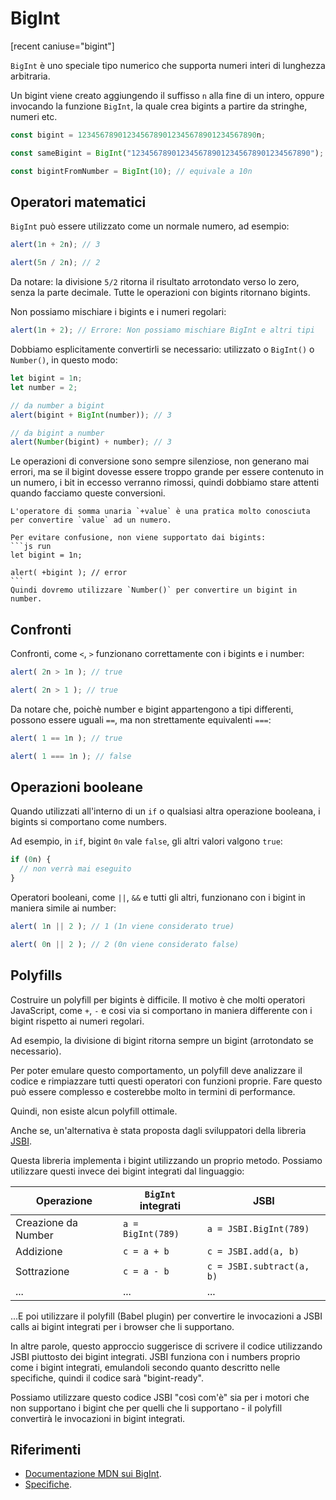 # BigInt

[recent caniuse="bigint"]

`BigInt` è uno speciale tipo numerico che supporta numeri interi di lunghezza arbitraria.

Un bigint viene creato aggiungendo il suffisso `n` alla fine di un intero, oppure invocando la funzione `BigInt`, la quale crea bigints a partire da stringhe, numeri etc.

```js
const bigint = 1234567890123456789012345678901234567890n;

const sameBigint = BigInt("1234567890123456789012345678901234567890");

const bigintFromNumber = BigInt(10); // equivale a 10n
```

## Operatori matematici

`BigInt` può essere utilizzato come un normale numero, ad esempio:

```js run
alert(1n + 2n); // 3

alert(5n / 2n); // 2
```

Da notare: la divisione `5/2` ritorna il risultato arrotondato verso lo zero, senza la parte decimale. Tutte le operazioni con bigints ritornano bigints.

Non possiamo mischiare i bigints e i numeri regolari:

```js run
alert(1n + 2); // Errore: Non possiamo mischiare BigInt e altri tipi
```

Dobbiamo esplicitamente convertirli se necessario: utilizzato o `BigInt()` o `Number()`, in questo modo:

```js run
let bigint = 1n;
let number = 2;

// da number a bigint
alert(bigint + BigInt(number)); // 3

// da bigint a number
alert(Number(bigint) + number); // 3
```

Le operazioni di conversione sono sempre silenziose, non generano mai errori, ma se il bigint dovesse essere troppo grande per essere contenuto in un numero, i bit in eccesso verranno rimossi, quindi dobbiamo stare attenti quando facciamo queste conversioni.

````smart header="L'operatore di somma unaria non è supportato dai bigints"
L'operatore di somma unaria `+value` è una pratica molto conosciuta per convertire `value` ad un numero.

Per evitare confusione, non viene supportato dai bigints:
```js run
let bigint = 1n;

alert( +bigint ); // error
```
Quindi dovremo utilizzare `Number()` per convertire un bigint in number.
````

## Confronti

Confronti, come `<`, `>` funzionano correttamente con i bigints e i number:

```js run
alert( 2n > 1n ); // true

alert( 2n > 1 ); // true
```

Da notare che, poichè number e bigint appartengono a tipi differenti, possono essere uguali `==`, ma non strettamente equivalenti `===`:

```js run
alert( 1 == 1n ); // true

alert( 1 === 1n ); // false
```

## Operazioni booleane

Quando utilizzati all'interno di un `if` o qualsiasi altra operazione booleana, i bigints si comportano come numbers.

Ad esempio, in `if`, bigint `0n` vale `false`, gli altri valori valgono `true`:

```js run
if (0n) {
  // non verrà mai eseguito
}
```

Operatori booleani, come `||`, `&&` e tutti gli altri, funzionano con i bigint in maniera simile ai number:

```js run
alert( 1n || 2 ); // 1 (1n viene considerato true)

alert( 0n || 2 ); // 2 (0n viene considerato false)
```

## Polyfills

Costruire un polyfill per bigints è difficile. Il motivo è che molti operatori JavaScript, come `+`, `-` e cosi via si comportano in maniera differente con i bigint rispetto ai numeri regolari.

Ad esempio, la divisione di bigint ritorna sempre un bigint (arrotondato se necessario).

Per poter emulare questo comportamento, un polyfill deve analizzare il codice e rimpiazzare tutti questi operatori con funzioni proprie. Fare questo può essere complesso e costerebbe molto in termini di performance.

Quindi, non esiste alcun polyfill ottimale.

Anche se, un'alternativa è stata proposta dagli sviluppatori della libreria [JSBI](https://github.com/GoogleChromeLabs/jsbi).

Questa libreria implementa i bigint utilizzando un proprio metodo. Possiamo utilizzare questi invece dei bigint integrati dal linguaggio:

| Operazione | `BigInt` integrati | JSBI |
|-----------|-----------------|------|
| Creazione da Number | `a = BigInt(789)` | `a = JSBI.BigInt(789)` |
| Addizione | `c = a + b` | `c = JSBI.add(a, b)` |
| Sottrazione	| `c = a - b` | `c = JSBI.subtract(a, b)` |
| ... | ... | ... |

...E poi utilizzare il polyfill (Babel plugin) per convertire le invocazioni a JSBI calls ai bigint integrati per i browser che li supportano.

In altre parole, questo approccio suggerisce di scrivere il codice utilizzando JSBI piuttosto dei bigint integrati. JSBI funziona con i numbers proprio come i bigint integrati, emulandoli secondo quanto descritto nelle specifiche, quindi il codice sarà "bigint-ready".

Possiamo utilizzare questo codice JSBI "così com'è" sia per i motori che non supportano i bigint che per quelli che li supportano - il polyfill convertirà le invocazioni in bigint integrati.

## Riferimenti

- [Documentazione MDN sui BigInt](mdn:/JavaScript/Reference/Global_Objects/BigInt).
- [Specifiche](https://tc39.es/ecma262/#sec-bigint-objects).

